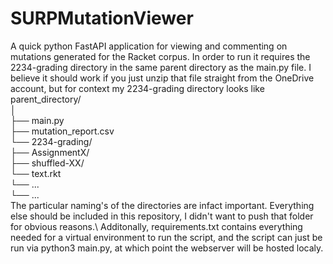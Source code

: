 # SURPMutationViewer

A quick python FastAPI application for viewing and commenting on mutations generated for the Racket corpus. In order to run it requires the 2234-grading directory in the same parent directory as the main.py file. I believe it should work if you just unzip that file straight from the OneDrive account, but for context my 2234-grading directory looks like\
parent_directory/\
│\
├── main.py\
├── mutation_report.csv\
└── 2234-grading/\
    ├── AssignmentX/\
      ├── shuffled-XX/\
          └── text.rkt\
      └── ...\
    └── ...\
The particular naming's of the directories are infact important. Everything else should be included in this repository, I didn't want to push that folder for obvious reasons.\ Additonally, requirements.txt contains everything needed for a virtual environment to run the script, and the script can just be run via python3 main.py, at which point the webserver will be hosted localy.
